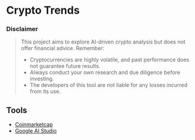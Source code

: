 # Crypto Trends


### Disclaimer
> This project aims to explore AI-driven crypto analysis but does not offer financial advice. Remember:
> * Cryptocurrencies are highly volatile, and past performance does not guarantee future results.
> * Always conduct your own research and due diligence before investing.
> * The developers of this tool are not liable for any losses incurred from its use.


## Tools
- [Coinmarketcap](https://coinmarketcap.com)
- [Google AI Studio](https://aistudio.google.com)

<!-- ## Features
- Chatbot to integrate on Telegram/Discord.
-  -->